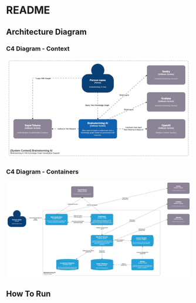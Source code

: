 # README

## Architecture Diagram

### C4 Diagram - Context
![C4 Diagram - Context](/docs/C4%20Diagram-Context.jpg)

### C4 Diagram - Containers
![C4 Diagram - Containers](/docs/C4%20Diagram-Containers.jpg)

## How To Run
